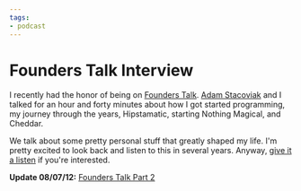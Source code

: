 ```yaml
---
tags:
- podcast
---
```


# Founders Talk Interview

I recently had the honor of being on [Founders Talk](http://5by5.tv/founderstalk/38). [Adam Stacoviak](http://twitter.com/adamstac) and I talked for an hour and forty minutes about how I got started programming, my journey through the years, Hipstamatic, starting Nothing Magical, and Cheddar.

We talk about some pretty personal stuff that greatly shaped my life. I'm pretty excited to look back and listen to this in several years. Anyway, [give it a listen](http://5by5.tv/founderstalk/38) if you're interested.

**Update 08/07/12:** [Founders Talk Part 2](http://soff.es/founder-talk-part-2)
